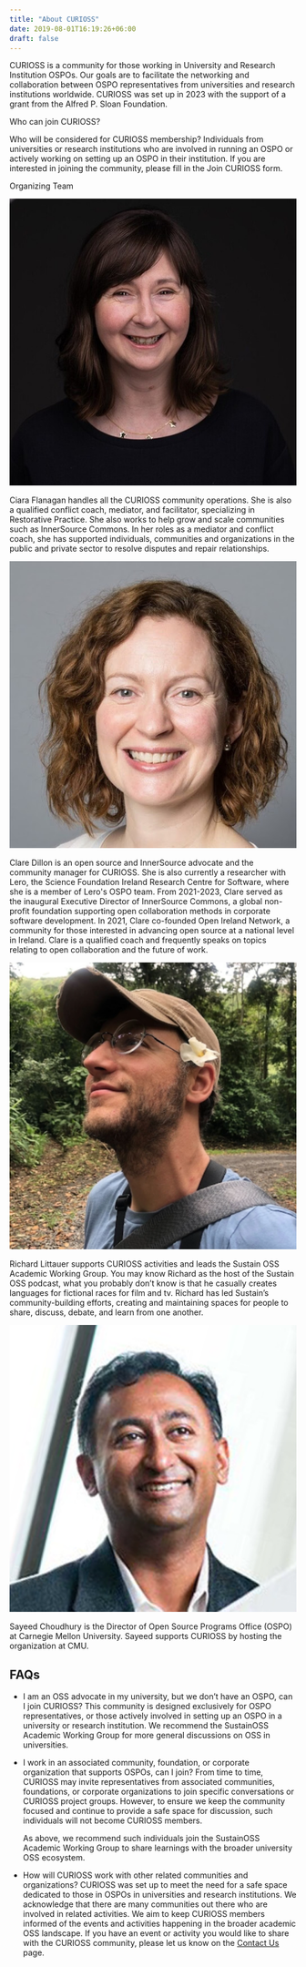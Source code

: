 ```yaml
---
title: "About CURIOSS"
date: 2019-08-01T16:19:26+06:00
draft: false
---
```

CURIOSS is a community for those working in University and Research Institution OSPOs. Our goals are to facilitate the networking and collaboration between OSPO representatives from universities and research institutions worldwide.
C﻿URIOSS was set up in 2023 with the support of a grant from the Alfred P. Sloan Foundation. 

<div >
<p class="h1 row text-center justify-content-md-center">Who can join CURIOSS?</p>
 Who will be considered for CURIOSS membership? Individuals from universities or research institutions who are involved in running an OSPO or actively working on setting up an OSPO in their institution. If you are interested in joining the community, please fill in the Join CURIOSS form. 
</div>

<div class="row text-center justify-content-md-center" id="team">
  <div class="col-sm-12">
    <p class="h1">Organizing Team</p>
  </div>
  <div class="col-xs-12 col-sm-6">
    <img src="/images/about/team/ciara.png" title="Ciara Flanagan" class="align-middle"/>
      <p class="row text-center justify-content-md-center" id="team">Ciara Flanagan handles all the CURIOSS community operations. She is also a qualified conflict coach, mediator, and facilitator, specializing in Restorative Practice. She also works to help grow and scale communities such as InnerSource Commons.
        In her roles as a mediator and conflict coach, she has supported individuals, communities and organizations in the public and private sector to resolve disputes and repair relationships. 
      </p>
  </div>
  <div class="col-xs-12 col-sm-6">
    <img src="/images/about/team/clare.png" title="Clare Dillon" class="align-middle"/>
    <p class="row text-center justify-content-md-center" id="team">Clare Dillon is an open source and InnerSource advocate and the community manager for CURIOSS. She is also currently a researcher with Lero, the Science Foundation Ireland Research Centre for Software, where she is a member of Lero's OSPO team. From 2021-2023, Clare served as the inaugural Executive Director of InnerSource Commons, a global non-profit foundation supporting open collaboration methods in corporate software development. In 2021, Clare co-founded Open Ireland Network, a community for those interested in advancing open source at a national level in Ireland. Clare is a qualified coach and frequently speaks on topics relating to open collaboration and the future of work.
    </p>
  </div>
  <div class="col-xs-12 col-sm-6">
      <img src="/images/about/team/richard.png" title="Richard Littauer" class="align-middle"/>
      <p class="row text-center justify-content-md-center" id="team">Richard Littauer supports CURIOSS activities and leads the Sustain OSS Academic Working Group. You may know Richard as the host of the Sustain OSS podcast, what you probably don’t know is that he casually creates languages for fictional races for film and tv. Richard has led Sustain’s community-building efforts, creating and maintaining spaces for people to share, discuss, debate, and learn from one another. 
      </p>
  </div>
  <div class="col-xs-12 col-sm-6">
    <img src="/images/about/team/sc.png" title="Sayeed Choudhury" class="align-middle"/>
    <p class="row text-center justify-content-md-center" id="team">Sayeed Choudhury is the Director of Open Source Programs Office (OSPO) at Carnegie Mellon University. Sayeed supports CURIOSS by hosting the organization at CMU.
    </p>
  </div>
</div>

## FAQs

- I am an OSS advocate in my university, but we don’t have an OSPO, can I join CURIOSS? 
This community is designed exclusively for OSPO representatives, or those actively involved in setting up an OSPO in a university or research institution. We recommend the SustainOSS Academic Working Group for more general discussions on OSS in universities.  

- I work in an associated community, foundation, or corporate organization that supports OSPOs, can I join? 
From time to time, CURIOSS may invite representatives from associated communities, foundations, or corporate organizations to join specific conversations or CURIOSS project groups. However, to ensure we keep the community focused and continue to provide a safe space for discussion, such individuals will not become CURIOSS members.

  As above, we recommend such individuals join the SustainOSS Academic Working Group to share learnings with the broader university OSS ecosystem.

- How will CURIOSS work with other related communities and organizations?
CURIOSS was set up to meet the need for a safe space dedicated to those in OSPOs in universities and research institutions. We acknowledge that there are many communities out there who are involved in related activities. We aim to keep CURIOSS members informed of the events and activities happening in the broader academic OSS landscape. If you have an event or activity you would like to share with the CURIOSS community, please let us know on the <a href="/about/join/">Contact Us</a> page.


